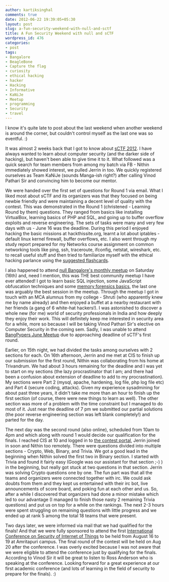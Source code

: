```yaml
---
author: kartiksinghal
comments: true
date: 2012-06-22 19:39:05+05:30
layout: post
slug: a-fun-security-weekend-with-null-and-sctf
title: A Fun Security Weekend with null and sCTF
wordpress_id: 476
categories:
- post
tags:
- Bangalore
- BeagleBone
- Capture the flag
- curiosity
- ethical hacking
- hacker
- Hacking
- Informative
- KaNiJe
- Meetup
- programming
- Security
- travel
---
```


I know it's quite late to post about the last weekend when another weekend is around the corner, but couldn't control myself as the last one was so eventful. :)

It was almost 2 weeks back that I got to know about [sCTF 2012](http://inctf.in/featured/announcing-sctf-2012-securit-ctf/). I have always wanted to learn about computer security (and the darker side of hacking), but haven't been able to give time it to it. What followed was a quick search for team members from among my batch via FB - Nithin immediately showed interest, we pulled Jerrin in too. We quickly registered ourselves as Team KaNiJe (sounds Manga-ish right?) after calling Vinod Pathari Sir and convincing him to become our mentor.

We were handed over the first set of questions for Round 1 via email. What I liked most about sCTF and its organizers was that they focused on being newbie friendly and were maintaining a decent level of quality with the contest. This was demonstrated in the Round 1 (christened - Learning Round by them) questions. They ranged from basics like installing VirtualBox, learning basics of PHP and SQL, and going up to buffer overflow exploits and reverse engineering. The sets of tasks were many and very few days with us - June 16 was the deadline. During this period I enjoyed hacking the basic missions at hackthissite.org, learnt a lot about iptables - default linux kernel firewall, buffer overflows, etc. I also went through my study report prepared for my Networks course assignment on common networking tools like ping, ssh, traceroute, ifconfig, netstat, wireshark, etc. to recall useful stuff and then tried to familiarize myself with the ethical hacking parlance using the [suggested flashcards](http://samsclass.info/124/flashcards/index.html).

I also happened to attend [null Bangalore's monthly meetup](http://null.co.in/2012/06/10/nullmeetbanglore-16th-june-2012-kieon-prestige-sigma/) on Saturday (16th) and, need I mention, this was THE best community meetup I have ever attended! I got to learn basic SQL injection, some JavaScript obfuscation techniques and some [memory forensics basics](http://nagareshwar.securityxploded.com/2012/06/16/training-session-part-8-%E2%80%93-practical-reversing-iii-memory-forensics/), the last one was arguably the best session in the meetup. Through the meetup I got in touch with an MCA alumnus from my college - Shruti (who apparently knew me by name already) and then enjoyed a buffet at a nearby restaurant with her friends (a gang of 6 white-hat hackers!). I was astonished to discover a whole new (for me) world of security professionals in India and how deeply they enjoy their work. This will definitely keep me interested in security area for a while, more so because I will be taking Vinod Pathari Sir's elective on Computer Security in the coming sem. Sadly, I was unable to attend [BangPypers June Meetup](http://www.meetup.com/BangPypers/events/67636612/) due to approaching deadline of sCTF's first round.

Earlier, on 15th night, we had divided the tasks among ourselves with 2 sections for each. On 16th afternoon, Jerrin and me met at CIS to finish up our submission for the first round, Nithin was collaborating from his home at Trivandrum. We had about 3 hours remaining for the deadline and I was yet to start on my sections (the lazy procrastinator that I am; and there had been a confusion about extension of deadline to add to my procrastination). My sections were Part 2 (mysql, apache, hardening, log file, php log file etc) and Part 4 (secure coding, attacks). Given my experience sysadmining for about past three years, it didn't take me more than an hour to finish up the first section (of course, there were new things to learn as well). The other section was more of a problem with the time constraint but I managed to do most of it. Just near the deadline of 7 pm we submitted our partial solutions (the poor reverse engineering section was left blank completely!) and parted for the day.

The next day was the second round (also online), scheduled from 10am to 4pm and which along with round 1 would decide our qualification for the finals. I reached CIS at 10 and logged in to [the contest portal](http://portal.inctf.in/), Jerrin joined in soon and Nithin too remotely. There were questions divided into multiple sections - Crypto, Web, Binary, and Trivia. We got a good lead in the beginning when Nithin solved the first two in Binary section. I started with Trivia and found it fairly easy (Google was our assistant for that section ;-) ) in the beginning, but really got stuck at two questions in that section. Jerrin was solving Crypto questions one by one. The fun part was that all the teams and organizers were connected together with irc. We could ask doubts from them and they kept us entertained with their irc bot, live announcements of score board, and poking fun at each other and us. So, after a while I discovered that organizers had done a minor mistake which led to our advantage (I managed to finish those nasty 2 remaining Trivia questions) and put us on top for a while on the rankings. The next 2-3 hours were spent struggling on remaining questions with little progress and we ended up at rank 5 among the total 18 teams that were present.

Two days later, we were informed via mail that we had qualified for the finals! And that we were fully sponsored to attend the first [International Conference on Security of Internet of Things](http://securit.ws/) to be held from August 16 to 19 at Amritapuri campus. The final round of the contest will be held on Aug 20 after the conference. I was overly excited because I was not aware that we were eligible to attend the conference just by qualifying for the finals. According to Vinod Sir it will be great to listen to Ross Anderson who is speaking at the conference. Looking forward for a great experience at our first academic conference (and lots of learning in the field of security to prepare for the finals). :)
